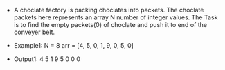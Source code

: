 - A choclate factory is packing choclates into packets. The choclate packets here represents an array N number of integer values. The Task is to find the empty packets(0) of choclate and push it to end of the conveyer belt.

- Example1:
  N = 8
  arr = [4, 5, 0, 1, 9, 0, 5, 0]

- Output1:
  4 5 1 9 5 0 0 0
